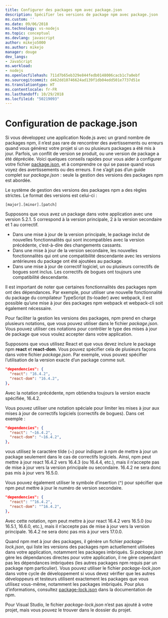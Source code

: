 ```yaml
---
title: Configurer des packages npm avec package.json
description: Spécifier les versions de package npm avec package.json
ms.custom: ''
ms.date: 09/06/2018
ms.technology: vs-nodejs
ms.topic: conceptual
ms.devlang: javascript
author: mikejo5000
ms.author: mikejo
manager: douge
dev_langs:
- JavaScript
ms.workload:
- nodejs
ms.openlocfilehash: 711d7b65eb329e844fedb0148006cacb1c7a0ebf
ms.sourcegitcommit: d462dd10746624ad139f1db04edd501e7737d51e
ms.translationtype: HT
ms.contentlocale: fr-FR
ms.lasthandoff: 10/29/2018
ms.locfileid: "50219093"
---
```

# <a name="packagejson-configuration"></a>Configuration de package.json

Si vous développez une application Node.js avec un grand nombre de packages npm, il n’est pas rare de rencontrer des avertissements ou erreurs quand vous générez votre projet si un ou plusieurs packages a été mis à jour. Parfois, un conflit de version se produit, ou une version de package a été dépréciée. Voici quelques conseils rapides pour vous aider à configurer votre fichier [package.json](https://docs.npmjs.com/files/package.json), et à comprendre ce qui se passe quand vous voyez des avertissements ou des erreurs. Il ne s’agit pas d’un guide complet sur *package.json* : seule la gestion des versions des packages npm est abordée.

Le système de gestion des versions des packages npm a des règles strictes. Le format des versions est celui-ci :

    [major].[minor].[patch]

Supposons que vous avez un package dans votre application avec une version 5.2.1. 5 correspond à la version principale, 2 à la version secondaire et 1 au correctif.

* Dans une mise à jour de la version principale, le package inclut de nouvelles fonctionnalités qui sont incompatibles avec la version précédente, c’est-à-dire des changements cassants.
* Dans une mise à jour de la version secondaire, les nouvelles fonctionnalités qui ont une compatibilité descendante avec les versions antérieures du package ont été ajoutées au package.
* Dans une mise à jour de correctif logiciel, un ou plusieurs correctifs de bogues sont inclus. Les correctifs de bogues ont toujours une compatibilité descendante.

Il est important de noter que certaines fonctionnalités des packages npm ont des dépendances. Par exemple, pour utiliser une nouvelle fonctionnalité du package du compilateur TypeScript (ts-loader) avec webpack, il est possible qu’une mise à jour des packages npm webpack et webpack-cli soit également nécessaire.

Pour faciliter la gestion les versions des packages, npm prend en charge plusieurs notations, que vous pouvez utiliser dans le fichier *package.json*. Vous pouvez utiliser ces notations pour contrôler le type des mises à jour de package que vous voulez accepter dans votre application.

Supposons que vous utilisez React et que vous devez inclure le package npm **react** et **react-dom**. Vous pouvez spécifier cela de plusieurs façons dans votre fichier *package.json*. Par exemple, vous pouvez spécifier l’utilisation de la version exacte d’un package comme suit.

  ```json
  "dependencies": {
    "react": "16.4.2",
    "react-dom": "16.4.2",
  },
  ```

Avec la notation précédente, npm obtiendra toujours la version exacte spécifiée, 16.4.2.

Vous pouvez utiliser une notation spéciale pour limiter les mises à jour aux mises à jour de correctifs logiciels (correctifs de bogues). Dans cet exemple :

  ```json
  "dependencies": {
    "react": "~16.4.2",
    "react-dom": "~16.4.2",
  },
  ```

vous utilisez le caractère tilde (~) pour indiquer à npm de mettre à jour un package seulement dans le cas de correctifs logiciels. Ainsi, npm peut mettre à jour react 16.4.2 vers 16.4.3 (ou 16.4.4, etc.), mais il n’accepte pas de mise à jour vers la version principale ou secondaire. 16.4.2 ne sera donc pas mis à jour vers 16.5.0.

Vous pouvez également utiliser le symbole d’insertion (^) pour spécifier que npm peut mettre à jour le numéro de version secondaire.

  ```json
  "dependencies": {
    "react": "^16.4.2",
    "react-dom": "^16.4.2",
  },
  ```

Avec cette notation, npm peut mettre à jour react 16.4.2 vers 16.5.0 (ou 16.5.1, 16.6.0, etc.), mais il n’accepte pas de mise à jour vers la version principale. 16.4.2 ne sera donc pas mis à jour vers 17.0.0.

Quand npm met à jour des packages, il génère un fichier *package-lock.json*, qui liste les versions des packages npm actuellement utilisées dans votre application, notamment les packages imbriqués. Si *package.json* gère les dépendances directes pour votre application, il ne gère cependant pas les dépendances imbriquées (les autres packages npm requis par un package npm particulier). Vous pouvez utiliser le fichier *package-lock.json* dans votre cycle de développement si vous devez vérifier que les autres développeurs et testeurs utilisent exactement les packages que vous utilisez vous-même, notamment les packages imbriqués. Pour plus d’informations, consultez [package-lock.json](https://docs.npmjs.com/files/package-lock.json) dans la documentation de npm.

Pour Visual Studio, le fichier *package-lock.json* n’est pas ajouté à votre projet, mais vous pouvez le trouver dans le dossier du projet.
